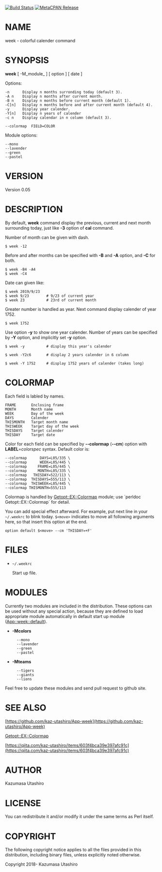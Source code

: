 [![Build Status](https://travis-ci.com/kaz-utashiro/App-week.svg?branch=master)](https://travis-ci.com/kaz-utashiro/App-week) [![MetaCPAN Release](https://badge.fury.io/pl/App-week.svg)](https://metacpan.org/release/App-week)
# NAME

week - colorful calender command

# SYNOPSIS

**week** \[ -M_module_ \] \[ option \] \[ date \]

Options:

    -n      Display n months surronding today (default 3).
    -A n    Display n months after current month.
    -B n    Display n months before current month (default 1).
    -C[n]   Display n months before and after current month (default 4).
    -y      Display year calender.
    -Y[n]   Display n years of calender
    -c n    Display calendar in n column (default 3).

    --colormap  FIELD=COLOR

Module options:

    --mono
    --lavender
    --green
    --pastel

# VERSION

Version 0.05

# DESCRIPTION

By default, **week** command display the previous, current and next
month surrounding today, just like **-3** option of **cal** command.

Number of month can be given with dash.

    $ week -12

Before and after months can be specified with **-B** and **-A** option,
and **-C** for both.

    $ week -B4 -A4
    $ week -C4

Date can given like:

    $ week 2019/9/23
    $ week 9/23        # 9/23 of current year
    $ week 23          # 23rd of current month

Greater number is handled as year.  Next command display calender of
year 1752.

    $ week 1752

Use option **-y** to show one year calender.  Number of years can be
specified by **-Y** option, and implicitly set **-y** option.

    $ week -y          # display this year's calender

    $ week -Y2c6       # display 2 years calender in 6 column

    $ week -Y 1752     # display 1752 years of calender (takes long)

# COLORMAP

Each field is labled by names.

    FRAME       Enclosing frame
    MONTH       Month name
    WEEK        Day of the week
    DAYS        Calender
    THISMONTH   Target month name
    THISWEEK    Target day of the week
    THISDAYS    Target calender
    THISDAY     Target date

Color for each field can be specified by **--colormap** (**--cm**)
option with **LABEL**=_colorspec_ syntax.  Default color is:

    --colormap      DAYS=L05/335 \
    --colormap      WEEK=L05/445 \
    --colormap     FRAME=L05/445 \
    --colormap     MONTH=L05/335 \
    --colormap   THISDAY=522/113 \
    --colormap  THISDAYS=555/113 \
    --colormap  THISWEEK=L05/445 \
    --colormap THISMONTH=555/113

Colormap is handled by [Getopt::EX::Colormap](https://metacpan.org/pod/Getopt::EX::Colormap) module; use \`perldoc
Getopt::EX::Colormap\` for detail.

You can add special effect afterward.  For example, put next line in
your `~/.weekrc` to blink today.  `$<move>` indicates to move
all following arguments here, so that insert this option at the end.

    option default $<move> --cm 'THISDAY=+F'

# FILES

- `~/.weekrc`

    Start up file.

# MODULES

Currently two modules are included in the distribution.  These options
can be used without any special action, because they are defined to
load appropriate module automatically in default start up module
([App::week::default](https://metacpan.org/pod/App::week::default)).

- **-Mcolors**

        --mono
        --lavender
        --green
        --pastel

- **-Mteams**

        --tigers
        --giants
        --lions

Feel free to update these modules and send pull request to github
site.

# SEE ALSO

[https://github.com/kaz-utashiro/App-week](https://github.com/kaz-utashiro/App-week)

[Getopt::EX::Colormap](https://metacpan.org/pod/Getopt::EX::Colormap)

[https://qiita.com/kaz-utashiro/items/603f4bca39e397afc91c](https://qiita.com/kaz-utashiro/items/603f4bca39e397afc91c)

# AUTHOR

Kazumasa Utashiro

# LICENSE

You can redistribute it and/or modify it under the same terms
as Perl itself.

# COPYRIGHT

The following copyright notice applies to all the files provided in
this distribution, including binary files, unless explicitly noted
otherwise.

Copyright 2018- Kazumasa Utashiro
